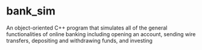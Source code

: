 # bank_sim
An object-oriented C++ program that simulates all of the general functionalities of online banking including opening an account, sending wire transfers, depositing and withdrawing funds, and investing

